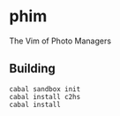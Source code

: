 # phim

The Vim of Photo Managers

## Building

    cabal sandbox init
    cabal install c2hs
    cabal install

